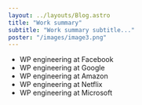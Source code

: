 ```yaml
---
layout: ../layouts/Blog.astro
title: "Work summary"
subtitle: "Work summary subtitle..."
poster: "/images/image3.png"
---
```


- WP engineering at Facebook
- WP engineering at Google
- WP engineering at Amazon
- WP engineering at Netflix
- WP engineering at Microsoft